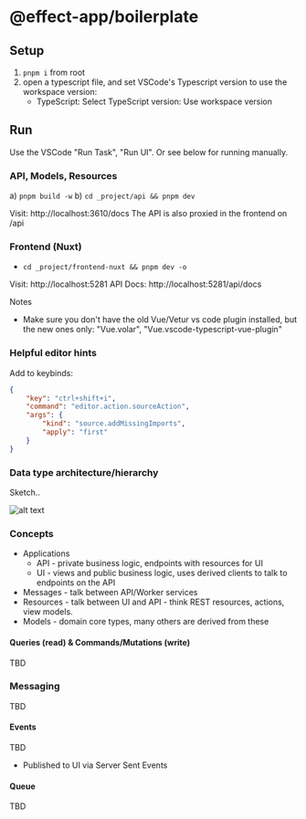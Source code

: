 # @effect-app/boilerplate

## Setup

1. `pnpm i` from root
2. open a typescript file, and set VSCode's Typescript version to use the workspace version:
   - TypeScript: Select TypeScript version: Use workspace version

## Run

Use the VSCode "Run Task", "Run UI".
Or see below for running manually.

### API, Models, Resources

a) `pnpm build -w`
b) `cd _project/api && pnpm dev`

Visit: http://localhost:3610/docs
The API is also proxied in the frontend on /api

### Frontend (Nuxt)

- `cd _project/frontend-nuxt && pnpm dev -o`

Visit: http://localhost:5281
API Docs: http://localhost:5281/api/docs

Notes

- Make sure you don't have the old Vue/Vetur vs code plugin installed, but the new ones only: "Vue.volar", "Vue.vscode-typescript-vue-plugin"

### Helpful editor hints

Add to keybinds:

```json
{
    "key": "ctrl+shift+i",
    "command": "editor.action.sourceAction",
    "args": {
        "kind": "source.addMissingImports",
        "apply": "first"
    }
}
```

### Data type architecture/hierarchy

Sketch..

![alt text](doc/img/data-arch.png)

### Concepts

- Applications
  - API - private business logic, endpoints with resources for UI
  - UI - views and public business logic, uses derived clients to talk to endpoints on the API
- Messages - talk between API/Worker services
- Resources - talk between UI and API - think REST resources, actions, view models.
- Models - domain core types, many others are derived from these

#### Queries (read) & Commands/Mutations (write)

TBD

### Messaging

TBD

#### Events

TBD

- Published to UI via Server Sent Events

#### Queue

TBD
